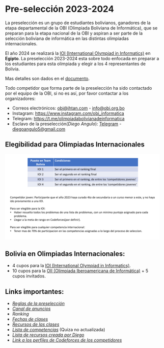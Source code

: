 # Pre-selección 2023-2024

La preselección es un grupo de estudiantes bolivianos, ganadores de la etapa departamental de la OBI (Olimpiada Boliviana de Informática), que se preparan para la etapa nacional de la OBI y aspiran a ser parte de la selección boliviana de informática en las distintas olimpiadas internacionales.

El año 2024 se realizará la [IOI (International Olympiad in Informatics)](https://ioinformatics.org) en **Egipto**. La preselección 2023-2024 esta sobre todo enfocada en preparar a los estudiantes para esta olimpiada y elegir a los 4 representantes de Bolivia.

Mas detalles son dados en el [documento](https://drive.google.com/file/d/1-dBKkdO75zv_054Qd1Jiw6r4UNNfRUbN/view?usp=sharing).

Todo competidor que forma parte de la preselección ha sido contactado por el equipo de la OBI, si no es así, por favor contactar a los organizadores:
- Correos electrónicos: obi@jhtan.com - info@obi.org.bo
- Instagram: https://www.instagram.com/obi_informatica
- Telegram: https://t.me/olimpiadabolivianadeinformatica
- Esclavo de la preselección(_Diego Angulo_): [Telegram](https://t.me/diegopenguino) - diegoangulo5@gmail.com

## Elegibilidad para Olimpiadas Internacionales
![imagen](Elegibilidad.jpg)

## Bolivia en Olimpiadas Internacionales:
- 4 cupos para la [IOI (International Olympiad in Informatics)](https://stats.ioinformatics.org/delegations/BOL).
- 10 cupos para la [OII (Olimpiada Iberoamericana de Informática)](https://www.iberoinformatica.org/countries) + 5 cupos invitados.

## Links importantes:
- [_Reglas de la preselección_](https://drive.google.com/file/d/1-dBKkdO75zv_054Qd1Jiw6r4UNNfRUbN/view?usp=sharing)
- [_Canal de anuncios_](https://t.me/+LagfqmNDfhZkMDgx)
- _Ranking_
- [_Fechas de clases_](https://docs.google.com/spreadsheets/d/1PPQgUjml65GxCkA18FocPn35yWTEFxdXmlsYXOkZrjA/edit?usp=sharing)
- [_Recursos de las clases_](https://github.com/Olimpiada-Boliviana-De-Informatica/RecursosOBI/tree/main/Preseleccion_2023-2024)
- [_Lista de competencias_](https://docs.google.com/spreadsheets/d/1912OhPokgi0gzqJJXVqxQIv-5rxieW3G_15aPlna-A8/edit?usp=sharing) (Quiza no actualizada)
- [_Lista de recursos creada por Diego_](https://diegopenguino.github.io/resources_for_cp)
- [_Link a los perfiles de Codeforces de los competidores_](https://docs.google.com/spreadsheets/d/1oBaREn0Dv8ff-UmQb8Rfhis4XlDfwBdqenOaPGcQxxs/edit?usp=sharing)
